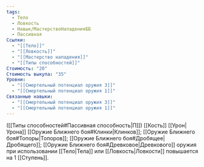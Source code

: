 ```yaml
---
tags:
  - Тело
  - Ловкость
  - Навык/МастерствоНападенияББ
  - Пассивная
Ссылки:
  - "[[Тело]]"
  - "[[Ловкость]]"
  - "[[Мастерство нападения]]"
  - "[[Типы способностей]]"
Стоимость: "20"
Стоимость выкупа: "35"
Уровни:
  - "[[Смертельный потенциал оружия 3]]"
  - "[[Смертельный потенциал оружия 1]]"
Связанные навыки:
  - "[[Смертельный потенциал оружия 3]]"
  - "[[Смертельный потенциал оружия 1]]"
---
```

([[Типы способностей#Пассивная способность|П]]) [[Кость]] [[Урон|Урона]] [[Оружие Ближнего боя#Клинки|Клинков]]; [[Оружие Ближнего боя#Топоры|Топоров]]; [[Оружие Ближнего боя#Дробящее|Дробящего]]; [[Оружие Ближнего боя#Древковое|Древкового]] оружия при использовании [[Тело|Тела]] или [[Ловкость|Ловкости]] повышается на 1 [[Ступень]]. 
